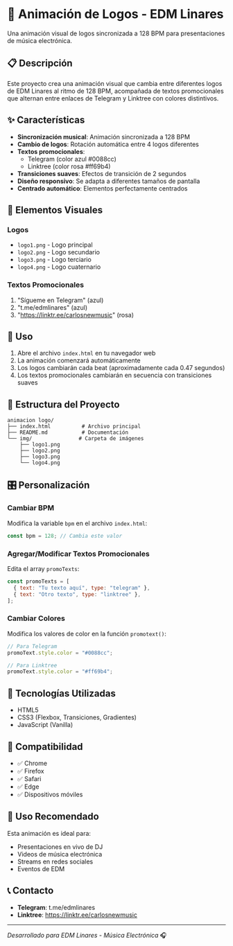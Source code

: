 # 🎵 Animación de Logos - EDM Linares

Una animación visual de logos sincronizada a 128 BPM para presentaciones de música electrónica.

## 📋 Descripción

Este proyecto crea una animación visual que cambia entre diferentes logos de EDM Linares al ritmo de 128 BPM, acompañada de textos promocionales que alternan entre enlaces de Telegram y Linktree con colores distintivos.

## ✨ Características

- **Sincronización musical**: Animación sincronizada a 128 BPM
- **Cambio de logos**: Rotación automática entre 4 logos diferentes
- **Textos promocionales**:
  - Telegram (color azul #0088cc)
  - Linktree (color rosa #ff69b4)
- **Transiciones suaves**: Efectos de transición de 2 segundos
- **Diseño responsivo**: Se adapta a diferentes tamaños de pantalla
- **Centrado automático**: Elementos perfectamente centrados

## 🎨 Elementos Visuales

### Logos

- `logo1.png` - Logo principal
- `logo2.png` - Logo secundario
- `logo3.png` - Logo terciario
- `logo4.png` - Logo cuaternario

### Textos Promocionales

1. "Sígueme en Telegram" (azul)
2. "t.me/edmlinares" (azul)
3. "https://linktr.ee/carlosnewmusic" (rosa)

## 🚀 Uso

1. Abre el archivo `index.html` en tu navegador web
2. La animación comenzará automáticamente
3. Los logos cambiarán cada beat (aproximadamente cada 0.47 segundos)
4. Los textos promocionales cambiarán en secuencia con transiciones suaves

## 📁 Estructura del Proyecto

```
animacion logo/
├── index.html          # Archivo principal
├── README.md           # Documentación
└── img/               # Carpeta de imágenes
    ├── logo1.png
    ├── logo2.png
    ├── logo3.png
    └── logo4.png
```

## 🎛️ Personalización

### Cambiar BPM

Modifica la variable `bpm` en el archivo `index.html`:

```javascript
const bpm = 128; // Cambia este valor
```

### Agregar/Modificar Textos Promocionales

Edita el array `promoTexts`:

```javascript
const promoTexts = [
  { text: "Tu texto aquí", type: "telegram" },
  { text: "Otro texto", type: "linktree" },
];
```

### Cambiar Colores

Modifica los valores de color en la función `promotext()`:

```javascript
// Para Telegram
promoText.style.color = "#0088cc";

// Para Linktree
promoText.style.color = "#ff69b4";
```

## 🎯 Tecnologías Utilizadas

- HTML5
- CSS3 (Flexbox, Transiciones, Gradientes)
- JavaScript (Vanilla)

## 📱 Compatibilidad

- ✅ Chrome
- ✅ Firefox
- ✅ Safari
- ✅ Edge
- ✅ Dispositivos móviles

## 🎵 Uso Recomendado

Esta animación es ideal para:

- Presentaciones en vivo de DJ
- Videos de música electrónica
- Streams en redes sociales
- Eventos de EDM

## 📞 Contacto

- **Telegram**: t.me/edmlinares
- **Linktree**: https://linktr.ee/carlosnewmusic

---

_Desarrollado para EDM Linares - Música Electrónica_ 🎧
